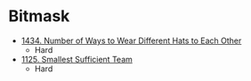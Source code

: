 # Bitmask

- [1434. Number of Ways to Wear Different Hats to Each Other](https://leetcode.com/problems/number-of-ways-to-wear-different-hats-to-each-other/description/)
  - Hard
- [1125. Smallest Sufficient Team](https://leetcode.com/problems/smallest-sufficient-team/description/)
  - Hard